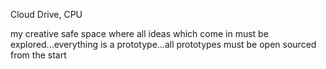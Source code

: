Cloud Drive, CPU

my creative safe space where all ideas which come in must be explored...everything is a prototype...all prototypes must be open sourced from the start
